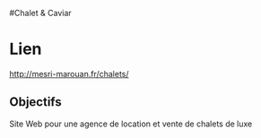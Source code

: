 #Chalet & Caviar 

# Lien 
http://mesri-marouan.fr/chalets/

## Objectifs 

Site Web pour une agence de location et vente de chalets de luxe